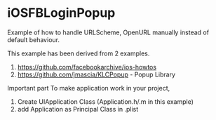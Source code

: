 # iOSFBLoginPopup

Example of how to handle URLScheme, OpenURL manually instead of default behaviour. 

This example has been derived from 2 examples.


1. https://github.com/facebookarchive/ios-howtos
2. https://github.com/jmascia/KLCPopup - Popup Library


Important part
To make application work in your project,
1. Create UIApplication Class (Application.h/.m in this example)
2. add Application as Principal Class in .plist
